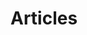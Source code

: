 <script setup>
import ArticlesIndex from './.vitepress/theme/ArticlesIndex.vue'
</script>

# Articles

<ArticlesIndex/>
